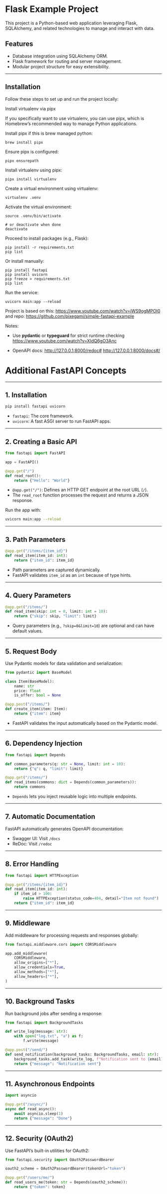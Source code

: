 # Flask Example Project

This project is a Python-based web application leveraging Flask, SQLAlchemy, and related technologies to manage and interact with data.

## Features

- Database integration using SQLAlchemy ORM.
- Flask framework for routing and server management.
- Modular project structure for easy extensibility.

---

## Installation

Follow these steps to set up and run the project locally:


Install virtualenv via pipx

If you specifically want to use virtualenv, you can use pipx, which is Homebrew’s recommended way to manage Python applications.

Install pipx if this is brew managed python:

    brew install pipx

Ensure pipx is configured:

    pipx ensurepath

Install virtualenv using pipx:

    pipx install virtualenv

Create a virtual environment using virtualenv:

    virtualenv .venv

Activate the virtual environment:

    source .venv/bin/activate

    # or deactivate when done
    deactivate

Proceed to install packages (e.g., Flask):

    pip install -r requirements.txt
    pip list

Or install manually:

    pip install fastapi
    pip install uvicorn
    pip freeze > requirements.txt
    pip list

Run the service:

    uvicorn main:app --reload

Project is based on this:
https://www.youtube.com/watch?v=iWS9ogMPOI0
and repo:
https://github.com/pixegami/simple-fastapi-example

Notes:
- Use **pydantic** or **typeguard** for strict runtime checking
https://www.youtube.com/watch?v=XIdQ6gO3Anc

- OpenAPI docs:
http://127.0.0.1:8000/redoc#
http://127.0.0.1:8000/docs#/



# Additional FastAPI Concepts

---

## 1. Installation
```bash
pip install fastapi uvicorn
```
- `fastapi`: The core framework.
- `uvicorn`: A fast ASGI server to run FastAPI apps.

---

## 2. Creating a Basic API
```python
from fastapi import FastAPI

app = FastAPI()

@app.get("/")
def read_root():
    return {"Hello": "World"}
```
- `@app.get("/")`: Defines an HTTP GET endpoint at the root URL (`/`).
- The `read_root` function processes the request and returns a JSON response.

Run the app with:
```bash
uvicorn main:app --reload
```

---

## 3. Path Parameters
```python
@app.get("/items/{item_id}")
def read_item(item_id: int):
    return {"item_id": item_id}
```
- Path parameters are captured dynamically.
- FastAPI validates `item_id` as an `int` because of type hints.

---

## 4. Query Parameters
```python
@app.get("/items/")
def read_item(skip: int = 0, limit: int = 10):
    return {"skip": skip, "limit": limit}
```
- Query parameters (e.g., `?skip=0&limit=10`) are optional and can have default values.

---

## 5. Request Body
Use Pydantic models for data validation and serialization:
```python
from pydantic import BaseModel

class Item(BaseModel):
    name: str
    price: float
    is_offer: bool = None

@app.post("/items/")
def create_item(item: Item):
    return {"item": item}
```
- FastAPI validates the input automatically based on the Pydantic model.

---

## 6. Dependency Injection
```python
from fastapi import Depends

def common_parameters(q: str = None, limit: int = 10):
    return {"q": q, "limit": limit}

@app.get("/items/")
def read_items(commons: dict = Depends(common_parameters)):
    return commons
```
- `Depends` lets you inject reusable logic into multiple endpoints.

---

## 7. Automatic Documentation
FastAPI automatically generates OpenAPI documentation:
- Swagger UI: Visit `/docs`
- ReDoc: Visit `/redoc`

---

## 8. Error Handling
```python
from fastapi import HTTPException

@app.get("/items/{item_id}")
def read_item(item_id: int):
    if item_id > 100:
        raise HTTPException(status_code=404, detail="Item not found")
    return {"item_id": item_id}
```

---

## 9. Middleware
Add middleware for processing requests and responses globally:
```python
from fastapi.middleware.cors import CORSMiddleware

app.add_middleware(
    CORSMiddleware,
    allow_origins=["*"],
    allow_credentials=True,
    allow_methods=["*"],
    allow_headers=["*"],
)
```

---

## 10. Background Tasks
Run background jobs after sending a response:
```python
from fastapi import BackgroundTasks

def write_log(message: str):
    with open("log.txt", "a") as f:
        f.write(message)

@app.post("/send/")
def send_notification(background_tasks: BackgroundTasks, email: str):
    background_tasks.add_task(write_log, f"Notification sent to {email}\n")
    return {"message": "Notification sent"}
```

---

## 11. Asynchronous Endpoints
```python
import asyncio

@app.get("/async/")
async def read_async():
    await asyncio.sleep(1)
    return {"message": "Done"}
```

---

## 12. Security (OAuth2)
Use FastAPI’s built-in utilities for OAuth2:
```python
from fastapi.security import OAuth2PasswordBearer

oauth2_scheme = OAuth2PasswordBearer(tokenUrl="token")

@app.get("/users/me/")
def read_users_me(token: str = Depends(oauth2_scheme)):
    return {"token": token}
```
